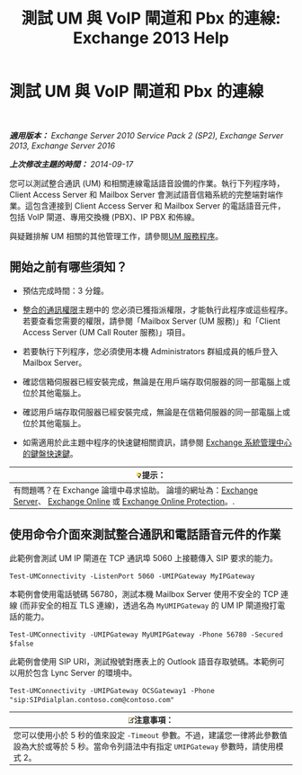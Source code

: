 ﻿---
title: '測試 UM 與 VoIP 閘道和 Pbx 的連線: Exchange 2013 Help'
TOCTitle: 測試 UM 與 VoIP 閘道和 Pbx 的連線
ms:assetid: 2aca8631-a99a-4e29-aff0-e462385f03b2
ms:mtpsurl: https://technet.microsoft.com/zh-tw/library/Aa996906(v=EXCHG.150)
ms:contentKeyID: 56271546
ms.date: 05/21/2018
mtps_version: v=EXCHG.150
ms.translationtype: MT
---

# 測試 UM 與 VoIP 閘道和 Pbx 的連線

 

_**適用版本：** Exchange Server 2010 Service Pack 2 (SP2), Exchange Server 2013, Exchange Server 2016_

_**上次修改主題的時間：** 2014-09-17_

您可以測試整合通訊 (UM) 和相關連線電話語音設備的作業。執行下列程序時，Client Access Server 和 Mailbox Server 會測試語音信箱系統的完整端對端作業。這包含連接到 Client Access Server 和 Mailbox Server 的電話語音元件，包括 VoIP 閘道、專用交換機 (PBX)、IP PBX 和佈線。

與疑難排解 UM 相關的其他管理工作，請參閱[UM 服務程序](um-services-procedures-exchange-2013-help.md)。

## 開始之前有哪些須知？

  - 預估完成時間：3 分鐘。

  - [整合的通訊權限](unified-messaging-permissions-exchange-2013-help.md)主題中的 您必須已獲指派權限，才能執行此程序或這些程序。若要查看您需要的權限，請參閱「Mailbox Server (UM 服務)」和「Client Access Server (UM Call Router 服務)」項目。

  - 若要執行下列程序，您必須使用本機 Administrators 群組成員的帳戶登入 Mailbox Server。

  - 確認信箱伺服器已經安裝完成，無論是在用戶端存取伺服器的同一部電腦上或位於其他電腦上。

  - 確認用戶端存取伺服器已經安裝完成，無論是在信箱伺服器的同一部電腦上或位於其他電腦上。

  - 如需適用於此主題中程序的快速鍵相關資訊，請參閱 [Exchange 系統管理中心的鍵盤快速鍵](keyboard-shortcuts-in-the-exchange-admin-center-exchange-online-protection-help.md)。

<table>
<thead>
<tr class="header">
<th><img src="images/Bb124558.tip(EXCHG.150).gif" title="提示" alt="提示" />提示：</th>
</tr>
</thead>
<tbody>
<tr class="odd">
<td>有問題嗎？在 Exchange 論壇中尋求協助。 論壇的網址為：<a href="https://go.microsoft.com/fwlink/p/?linkid=60612">Exchange Server</a>、 <a href="https://go.microsoft.com/fwlink/p/?linkid=267542">Exchange Online</a> 或 <a href="https://go.microsoft.com/fwlink/p/?linkid=285351">Exchange Online Protection</a>。.</td>
</tr>
</tbody>
</table>


## 使用命令介面來測試整合通訊和電話語音元件的作業

此範例會測試 UM IP 閘道在 TCP 通訊埠 5060 上接聽傳入 SIP 要求的能力。

    Test-UMConnectivity -ListenPort 5060 -UMIPGateway MyIPGateway

本範例會使用電話號碼 56780，測試本機 Mailbox Server 使用不安全的 TCP 連線 (而非安全的相互 TLS 連線)，透過名為 `MyUMIPGateway` 的 UM IP 閘道撥打電話的能力。

    Test-UMConnectivity -UMIPGateway MyUMIPGateway -Phone 56780 -Secured $false

此範例會使用 SIP URI，測試撥號對應表上的 Outlook 語音存取號碼。本範例可以用於包含 Lync Server 的環境中。

    Test-UMConnectivity -UMIPGateway OCSGateway1 -Phone "sip:SIPdialplan.contoso.com@contoso.com"

<table>
<thead>
<tr class="header">
<th><img src="images/Bb124558.note(EXCHG.150).gif" title="注意事項" alt="注意事項" />注意事項：</th>
</tr>
</thead>
<tbody>
<tr class="odd">
<td>您可以使用小於 5 秒的值來設定 <code>-Timeout</code> 參數。不過，建議您一律將此參數值設為大於或等於 5 秒。當命令列語法中有指定 <code>­UMIPGateway</code> 參數時，請使用模式 2。</td>
</tr>
</tbody>
</table>

